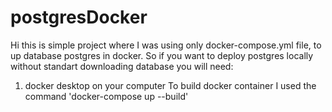 # postgresDocker
Hi this is simple project where I was using only docker-compose.yml file, to up database postgres in docker. 
So if you want to deploy postgres locally without standart downloading database you will need:
1. docker desktop on your computer
To build docker container I used the command 'docker-compose up --build'
